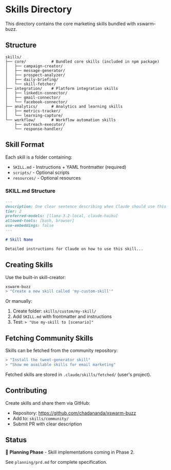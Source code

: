 # Skills Directory

This directory contains the core marketing skills bundled with xswarm-buzz.

## Structure

```
skills/
├── core/           # Bundled core skills (included in npm package)
│   ├── campaign-creator/
│   ├── message-generator/
│   ├── prospect-analyzer/
│   ├── daily-briefing/
│   └── skill-fetcher/
├── integration/    # Platform integration skills
│   ├── linkedin-connector/
│   ├── gmail-connector/
│   └── facebook-connector/
├── analytics/      # Analytics and learning skills
│   ├── metrics-tracker/
│   └── learning-capture/
└── workflow/       # Workflow automation skills
    ├── outreach-executor/
    └── response-handler/
```

## Skill Format

Each skill is a folder containing:

- `SKILL.md` - Instructions + YAML frontmatter (required)
- `scripts/` - Optional scripts
- `resources/` - Optional resources

### SKILL.md Structure

```markdown
---
description: One clear sentence describing when Claude should use this skill
tier: 2
preferred-models: [llama-3.2-local, claude-haiku]
allowed-tools: [bash, browser]
use-embeddings: false
---

# Skill Name

Detailed instructions for Claude on how to use this skill...
```

## Creating Skills

Use the built-in skill-creator:

```bash
xswarm-buzz
> "Create a new skill called 'my-custom-skill'"
```

Or manually:
1. Create folder: `skills/custom/my-skill/`
2. Add `SKILL.md` with frontmatter and instructions
3. Test: `> "Use my-skill to [scenario]"`

## Fetching Community Skills

Skills can be fetched from the community repository:

```bash
> "Install the tweet-generator skill"
> "Show me available skills for email marketing"
```

Fetched skills are stored in `.claude/skills/fetched/` (user's project).

## Contributing

Create skills and share them via GitHub:
- Repository: https://github.com/chadananda/xswarm-buzz
- Add to: `skills/community/`
- Submit PR with clear description

## Status

🚧 **Planning Phase** - Skill implementations coming in Phase 2.

See `planning/prd.md` for complete specification.
